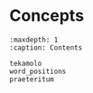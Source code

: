 # Concepts

```{toctree}
:maxdepth: 1
:caption: Contents

tekamolo
word_positions
praeteritum

```

